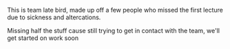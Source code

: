 
This is team late bird, made up off a few people who missed the first lecture due to sickness and altercations.

Missing half the stuff cause still trying to get in contact with the team, we'll get started on work soon
